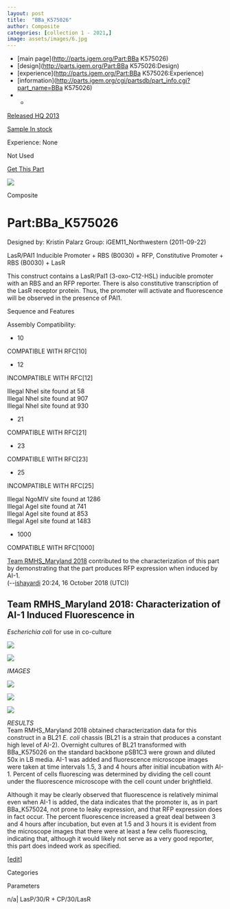 ```yaml
---
layout: post
title:  "BBa_K575026"
author: Composite
categories: [collection 1 - 2021,] 
image: assets/images/6.jpg
---
```



  * [main page](http://parts.igem.org/Part:BBa K575026)
  * [design](http://parts.igem.org/Part:BBa K575026:Design)
  * [experience](http://parts.igem.org/Part:BBa K575026:Experience)
  * [information](http://parts.igem.org/cgi/partsdb/part_info.cgi?part_name=BBa K575026)
  *   * 

[Released HQ 2013](http://parts.igem.org/Help:Part_Status_Box)

[Sample In stock](http://parts.igem.org/Help:Part_Status_Box)

Experience: None

Not Used

[ Get This Part](http://parts.igem.org/partsdb/get_part.cgi?part=BBa_K575026)

![](http://parts.igem.org/images/partbypart/icon_composite.png)

Composite

# Part:BBa_K575026

Designed by: Kristin Palarz   Group: iGEM11_Northwestern   (2011-09-22)

LasR/PAI1 Inducible Promoter + RBS (B0030) + RFP, Constitutive Promoter + RBS
(B0030) + LasR

This construct contains a LasR/PaI1 (3-oxo-C12-HSL) inducible promoter with an
RBS and an RFP reporter. There is also constitutive transcription of the LasR
receptor protein. Thus, the promoter will activate and fluorescence will be
observed in the presence of PAI1.

  
Sequence and Features

  

Assembly Compatibility:

  * 10

COMPATIBLE WITH RFC[10]

  * 12

INCOMPATIBLE WITH RFC[12]

Illegal NheI site found at 58  
Illegal NheI site found at 907  
Illegal NheI site found at 930  

  * 21

COMPATIBLE WITH RFC[21]

  * 23

COMPATIBLE WITH RFC[23]

  * 25

INCOMPATIBLE WITH RFC[25]

Illegal NgoMIV site found at 1286  
Illegal AgeI site found at 741  
Illegal AgeI site found at 853  
Illegal AgeI site found at 1483  

  * 1000

COMPATIBLE WITH RFC[1000]

  

[Team RMHS_Maryland 2018](http://2018.igem.org/Team:RMHS_Maryland) contributed
to the characterization of this part by demonstrating that the part produces
RFP expression when induced by AI-1.  
(\--[ishayardi](/wiki/index.php?title=User:Ishayardi&action=edit&redlink=1
"User:Ishayardi \(page does not exist\)") 20:24, 16 October 2018 (UTC))

## Team RMHS_Maryland 2018: Characterization of AI-1 Induced Fluorescence in
_Escherichia coli_ for use in co-culture

![](http://2018.igem.org/wiki/images/7/72/T--RMHS_Maryland--bl21graph.png)  
  
![](http://2018.igem.org/wiki/images/2/2d/T--RMHS_Maryland--bl21table.png)  
  
_IMAGES_  
  
![](http://2018.igem.org/wiki/images/1/1a/T--RMHS_Maryland--bl21pics1.png)  
  
![](http://2018.igem.org/wiki/images/2/24/T--RMHS_Maryland--bl21pics2.png)  
  
![](http://2018.igem.org/wiki/images/b/b0/T--RMHS_Maryland--bl21pics3.png)  
  
_RESULTS_  
Team RMHS_Maryland 2018 obtained characterization data for this construct in a
BL21 _E. coli_ chassis (BL21 is a strain that produces a constant high level
of AI-2). Overnight cultures of BL21 transformed with BBa_K575026 on the
standard backbone pSB1C3 were grown and diluted 50x in LB media. AI-1 was
added and fluorescence microscope images were taken at time intervals 1.5, 3
and 4 hours after initial incubation with AI-1. Percent of cells fluorescing
was determined by dividing the cell count under the fluorescence microscope
with the cell count under brightfield.  
  
Although it may be clearly observed that fluorescence is relatively minimal
even when AI-1 is added, the data indicates that the promoter is, as in part
BBa_K575024, not prone to leaky expression, and that RFP expression does in
fact occur. The percent fluorescence increased a great deal between 3 and 4
hours after incubation, but even at 1.5 and 3 hours it is evident from the
microscope images that there were at least a few cells fluorescing, indicating
that, although it would likely not serve as a very good reporter, this part
does indeed work as specified.

[[edit](http://parts.igem.org/partsdb/part_info.cgi?part_name=BBa_K575026)]

Categories

Parameters

n/a| LasP/30/R + CP/30/LasR

